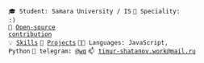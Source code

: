 <code>🎓 Student: Samara University / IS</code>
<code>👷 Speciality: :)</code><br>
<code>👀 [Open-source contribution](CONTRIBUTION.md)</code><br>
<code>💡 [Skills](SKILLS.md)</code>
<code>🧻 [Projects](PROJECTS.md)</code>
<code>🧑‍💻 Languages: JavaScript, Python</code>
<code>💬 telegram: [@wq](https://telegram.me/wqcod)</code>
<code>📫 [timur-shatanov.work@mail.ru](mailto:timur-shatanov.work@mail.ru)</code>
